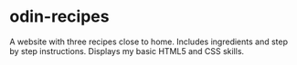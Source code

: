 # odin-recipes

A website with three recipes close to home. Includes ingredients and step by step instructions.
Displays my basic HTML5 and CSS skills.
